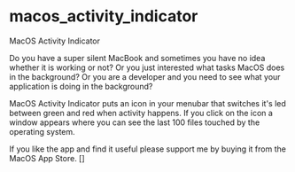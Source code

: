 # macos_activity_indicator

MacOS Activity Indicator

Do you have a super silent MacBook and sometimes you have no idea whether it is working or not? 
Or you just interested what tasks MacOS does in the background? 
Or you are a developer and you need to see what your application is doing in the background?

MacOS Activity Indicator puts an icon in your menubar that switches it's led between green and red when activity happens. 
If you click on the icon a window appears where you can see the last 100 files touched by the operating system.

If you like the app and find it useful please support me by buying it from the MacOS App Store. [] 
